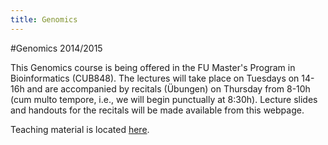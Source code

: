 ```yaml
---
title: Genomics
---
```


#Genomics 2014/2015

This Genomics course is being offered in the FU Master's Program in Bioinformatics (CUB848). The lectures will take place on Tuesdays on 14-16h and are accompanied by recitals (Übungen) on Thursday from 8-10h (cum multo tempore, i.e., we will begin punctually at 8:30h). Lecture slides and handouts for the recitals will be made available from this webpage.

Teaching material is located [here](https://github.com/charite/charite.github.io/tree/master/media/robinson/teaching).
